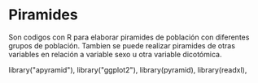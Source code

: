 # Piramides
Son codigos con R para elaborar piramides de población con diferentes grupos de población.
Tambien se puede realizar piramides de otras variables en relación a variable sexo u otra variable dicotómica.

library("apyramid"),
library("ggplot2"),
library(pyramid),
library(readxl),
